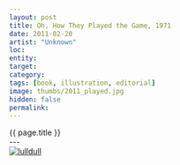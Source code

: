 ```yaml
---
layout: post
title: Oh, How They Played the Game, 1971
date: 2011-02-20
artist: "Unknown"
loc: 
entity: 
target: 
category: 
tags: [book, illustration, editorial]
image: thumbs/2011_played.jpg
hidden: false
permalink:
---
```





<div class="highlight2">{{ page.title }}</div>
---


<div class="post_image">
	<a href="{{ site.baseurl }}/images/posts/2011_played/001.jpg" target="_blank">
	<img src="{{ site.baseurl }}/images/posts/2011_played/001.jpg" alt="lulldull"></a>
</div>
